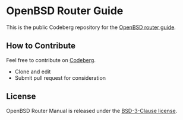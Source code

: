 # OpenBSD Router Guide

This is the public Codeberg repository for the [OpenBSD router guide](https://unixsheikh.com/openbsd-router-guide).

## How to Contribute

Feel free to contribute on [Codeberg](https://codeberg.org/unixsheikh/openbsd-router-guide).

 * Clone and edit
 * Submit pull request for consideration

## License

OpenBSD Router Manual is released under the [BSD-3-Clause license](https://opensource.org/licenses/BSD-3-Clause).

